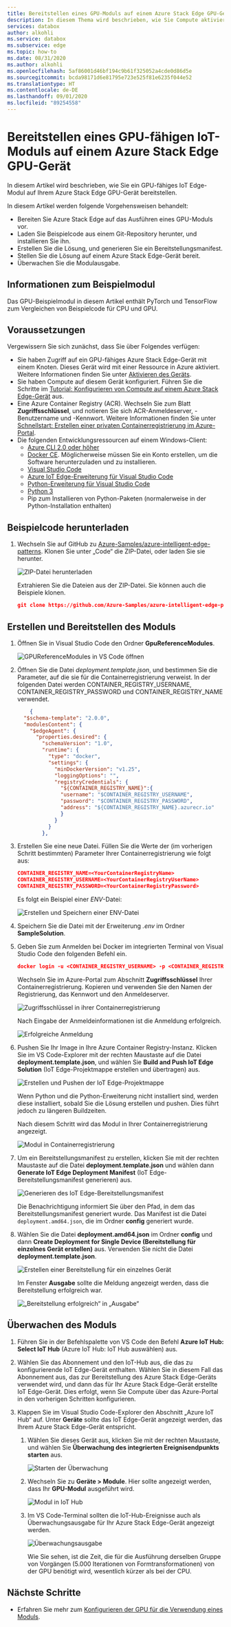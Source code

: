 ```yaml
---
title: Bereitstellen eines GPU-Moduls auf einem Azure Stack Edge GPU-Gerät | Microsoft-Dokumentation
description: In diesem Thema wird beschrieben, wie Sie Compute aktivieren und Ihr Azure Stack Edge-Gerät auf der lokalen Benutzeroberfläche für Compute bereit machen.
services: databox
author: alkohli
ms.service: databox
ms.subservice: edge
ms.topic: how-to
ms.date: 08/31/2020
ms.author: alkohli
ms.openlocfilehash: 5af86001d46bf194c9b61f325052a4cde0d86d5e
ms.sourcegitcommit: bcda98171d6e81795e723e525f81e6235f044e52
ms.translationtype: HT
ms.contentlocale: de-DE
ms.lasthandoff: 09/01/2020
ms.locfileid: "89254558"
---
```

# <a name="deploy-a-gpu-enabled-iot-module-on-azure-stack-edge-gpu-device"></a>Bereitstellen eines GPU-fähigen IoT-Moduls auf einem Azure Stack Edge GPU-Gerät

In diesem Artikel wird beschrieben, wie Sie ein GPU-fähiges IoT Edge-Modul auf Ihrem Azure Stack Edge GPU-Gerät bereitstellen. 

In diesem Artikel werden folgende Vorgehensweisen behandelt:
  - Bereiten Sie Azure Stack Edge auf das Ausführen eines GPU-Moduls vor.
  - Laden Sie Beispielcode aus einem Git-Repository herunter, und installieren Sie ihn.
  - Erstellen Sie die Lösung, und generieren Sie ein Bereitstellungsmanifest.
  - Stellen Sie die Lösung auf einem Azure Stack Edge-Gerät bereit.
  - Überwachen Sie die Modulausgabe.


## <a name="about-sample-module"></a>Informationen zum Beispielmodul

Das GPU-Beispielmodul in diesem Artikel enthält PyTorch und TensorFlow zum Vergleichen von Beispielcode für CPU und GPU.

## <a name="prerequisites"></a>Voraussetzungen

Vergewissern Sie sich zunächst, dass Sie über Folgendes verfügen:

- Sie haben Zugriff auf ein GPU-fähiges Azure Stack Edge-Gerät mit einem Knoten. Dieses Gerät wird mit einer Ressource in Azure aktiviert. Weitere Informationen finden Sie unter [Aktivieren des Geräts](azure-stack-edge-gpu-deploy-activate.md).
- Sie haben Compute auf diesem Gerät konfiguriert. Führen Sie die Schritte im [Tutorial: Konfigurieren von Compute auf einem Azure Stack Edge-Gerät](azure-stack-edge-gpu-deploy-configure-compute.md) aus.
- Eine Azure Container Registry (ACR). Wechseln Sie zum Blatt **Zugriffsschlüssel**, und notieren Sie sich ACR-Anmeldeserver, -Benutzername und -Kennwort. Weitere Informationen finden Sie unter [Schnellstart: Erstellen einer privaten Containerregistrierung im Azure-Portal](../container-registry/container-registry-get-started-portal.md#create-a-container-registry).
- Die folgenden Entwicklungsressourcen auf einem Windows-Client:
    - [Azure CLI 2.0 oder höher](https://aka.ms/installazurecliwindows)
    - [Docker CE](https://store.docker.com/editions/community/docker-ce-desktop-windows). Möglicherweise müssen Sie ein Konto erstellen, um die Software herunterzuladen und zu installieren.
    - [Visual Studio Code](https://code.visualstudio.com/)  
    - [Azure IoT Edge-Erweiterung für Visual Studio Code](https://marketplace.visualstudio.com/items?itemName=vsciot-vscode.azure-iot-edge)    
    - [Python-Erweiterung für Visual Studio Code](https://marketplace.visualstudio.com/items?itemName=ms-python.python)    
    - [Python 3](https://www.python.org/)    
    - Pip zum Installieren von Python-Paketen (normalerweise in der Python-Installation enthalten)

## <a name="get-the-sample-code"></a>Beispielcode herunterladen

1. Wechseln Sie auf GitHub zu [Azure-Samples/azure-intelligent-edge-patterns](https://github.com/azure-samples/azure-intelligent-edge-patterns). Klonen Sie unter „Code“ die ZIP-Datei, oder laden Sie sie herunter. 

    ![ZIP-Datei herunterladen](media/azure-stack-edge-gpu-deploy-sample-module/download-zip-file-1.png)

    Extrahieren Sie die Dateien aus der ZIP-Datei. Sie können auch die Beispiele klonen.

    ```json
    git clone https://github.com/Azure-Samples/azure-intelligent-edge-patterns.git
    ```

## <a name="build-and-deploy-module"></a>Erstellen und Bereitstellen des Moduls

1. Öffnen Sie in Visual Studio Code den Ordner **GpuReferenceModules**.

    ![GPUReferenceModules in VS Code öffnen](media/azure-stack-edge-gpu-deploy-sample-module/open-folder-gpu-sample-1.png)

2. Öffnen Sie die Datei *deployment.template.json*, und bestimmen Sie die Parameter, auf die sie für die Containerregistrierung verweist. In der folgenden Datei werden CONTAINER_REGISTRY_USERNAME, CONTAINER_REGISTRY_PASSWORD und CONTAINER_REGISTRY_NAME verwendet.

    ```json
        {
      "$schema-template": "2.0.0",
      "modulesContent": {
        "$edgeAgent": {
          "properties.desired": {
            "schemaVersion": "1.0",
            "runtime": {
              "type": "docker",
              "settings": {
                "minDockerVersion": "v1.25",
                "loggingOptions": "",
                "registryCredentials": {
                  "${CONTAINER_REGISTRY_NAME}":{
                  "username": "$CONTAINER_REGISTRY_USERNAME",
                  "password": "$CONTAINER_REGISTRY_PASSWORD",
                  "address": "${CONTAINER_REGISTRY_NAME}.azurecr.io"
                  }
                }
              }
            },
    ```
3. Erstellen Sie eine neue Datei. Füllen Sie die Werte der (im vorherigen Schritt bestimmten) Parameter Ihrer Containerregistrierung wie folgt aus: 

    ```json
    CONTAINER_REGISTRY_NAME=<YourContainerRegistryName>
    CONTAINER_REGISTRY_USERNAME=<YourContainerRegistryUserName>
    CONTAINER_REGISTRY_PASSWORD=<YourContainerRegistryPassword>
    ```
    Es folgt ein Beispiel einer *ENV*-Datei:
    
    ![Erstellen und Speichern einer ENV-Datei](media/azure-stack-edge-gpu-deploy-sample-module/create-save-env-file-1.png)

4. Speichern Sie die Datei mit der Erweiterung *.env* im Ordner **SampleSolution**.

5. Geben Sie zum Anmelden bei Docker im integrierten Terminal von Visual Studio Code den folgenden Befehl ein. 

    ```json
    docker login -u <CONTAINER_REGISTRY_USERNAME> -p <CONTAINER_REGISTRY_PASSWORD> <CONTAINER_REGISTRY_NAME>
    ```
    Wechseln Sie im Azure-Portal zum Abschnitt **Zugriffsschlüssel** Ihrer Containerregistrierung. Kopieren und verwenden Sie den Namen der Registrierung, das Kennwort und den Anmeldeserver.

    ![Zugriffsschlüssel in ihrer Containerregistrierung](media/azure-stack-edge-gpu-deploy-sample-module/container-registry-access-keys-1.png)

    Nach Eingabe der Anmeldeinformationen ist die Anmeldung erfolgreich.

    ![Erfolgreiche Anmeldung](media/azure-stack-edge-gpu-deploy-sample-module/successful-sign-in-1.png)

6. Pushen Sie Ihr Image in Ihre Azure Container Registry-Instanz. Klicken Sie im VS Code-Explorer mit der rechten Maustaste auf die Datei **deployment.template.json**, und wählen Sie **Build and Push IoT Edge Solution** (IoT Edge-Projektmappe erstellen und übertragen) aus. 

    ![Erstellen und Pushen der IoT Edge-Projektmappe](media/azure-stack-edge-gpu-deploy-sample-module/build-push-iot-edge-solution-1.png)   

    Wenn Python und die Python-Erweiterung nicht installiert sind, werden diese installiert, sobald Sie die Lösung erstellen und pushen. Dies führt jedoch zu längeren Buildzeiten. 

    Nach diesem Schritt wird das Modul in Ihrer Containerregistrierung angezeigt.

    ![Modul in Containerregistrierung](media/azure-stack-edge-gpu-deploy-sample-module/module-container-registry-1.png)    


7. Um ein Bereitstellungsmanifest zu erstellen, klicken Sie mit der rechten Maustaste auf die Datei **deployment.template.json** und wählen dann **Generate IoT Edge Deployment Manifest** (IoT Edge-Bereitstellungsmanifest generieren) aus. 

    ![Generieren des IoT Edge-Bereitstellungsmanifest](media/azure-stack-edge-gpu-deploy-sample-module/generate-iot-edge-deployment-manifest-1.png)  

    Die Benachrichtigung informiert Sie über den Pfad, in dem das Bereitstellungsmanifest generiert wurde. Das Manifest ist die Datei `deployment.amd64.json`, die im Ordner **config** generiert wurde. 

8. Wählen Sie die Datei **deployment.amd64.json** im Ordner **config** und dann **Create Deployment for Single Device (Bereitstellung für einzelnes Gerät erstellen)** aus. Verwenden Sie nicht die Datei **deployment.template.json**. 

    ![Erstellen einer Bereitstellung für ein einzelnes Gerät](media/azure-stack-edge-gpu-deploy-sample-module/create-deployment-single-device-1.png)  

    Im Fenster **Ausgabe** sollte die Meldung angezeigt werden, dass die Bereitstellung erfolgreich war.

    ![„Bereitstellung erfolgreich“ in „Ausgabe“](media/azure-stack-edge-gpu-deploy-sample-module/deployment-succeeded-output-1.png) 

## <a name="monitor-the-module"></a>Überwachen des Moduls  

1. Führen Sie in der Befehlspalette von VS Code den Befehl **Azure IoT Hub: Select IoT Hub** (Azure IoT Hub: IoT Hub auswählen) aus.

2. Wählen Sie das Abonnement und den IoT-Hub aus, die das zu konfigurierende IoT Edge-Gerät enthalten. Wählen Sie in diesem Fall das Abonnement aus, das zur Bereitstellung des Azure Stack Edge-Geräts verwendet wird, und dann das für Ihr Azure Stack Edge-Gerät erstellte IoT Edge-Gerät. Dies erfolgt, wenn Sie Compute über das Azure-Portal in den vorherigen Schritten konfigurieren.

3. Klappen Sie im Visual Studio Code-Explorer den Abschnitt „Azure IoT Hub“ auf. Unter **Geräte** sollte das IoT Edge-Gerät angezeigt werden, das Ihrem Azure Stack Edge-Gerät entspricht. 

    1. Wählen Sie dieses Gerät aus, klicken Sie mit der rechten Maustaste, und wählen Sie **Überwachung des integrierten Ereignisendpunkts starten** aus.
  
        ![Starten der Überwachung](media/azure-stack-edge-gpu-deploy-sample-module/monitor-builtin-event-endpoint-1.png)  

    2. Wechseln Sie zu **Geräte > Module**. Hier sollte angezeigt werden, dass Ihr **GPU-Modul** ausgeführt wird.

        ![Modul in IoT Hub](media/azure-stack-edge-gpu-deploy-sample-module/module-iot-hub-1.png)  

    3. Im VS Code-Terminal sollten die IoT-Hub-Ereignisse auch als Überwachungsausgabe für Ihr Azure Stack Edge-Gerät angezeigt werden.

        ![Überwachungsausgabe](media/azure-stack-edge-gpu-deploy-sample-module/monitor-events-output-1.png) 

        Wie Sie sehen, ist die Zeit, die für die Ausführung derselben Gruppe von Vorgängen (5.000 Iterationen von Formtransformationen) von der GPU benötigt wird, wesentlich kürzer als bei der CPU.

## <a name="next-steps"></a>Nächste Schritte

- Erfahren Sie mehr zum [Konfigurieren der GPU für die Verwendung eines Moduls](azure-stack-edge-j-series-configure-gpu-modules.md).
